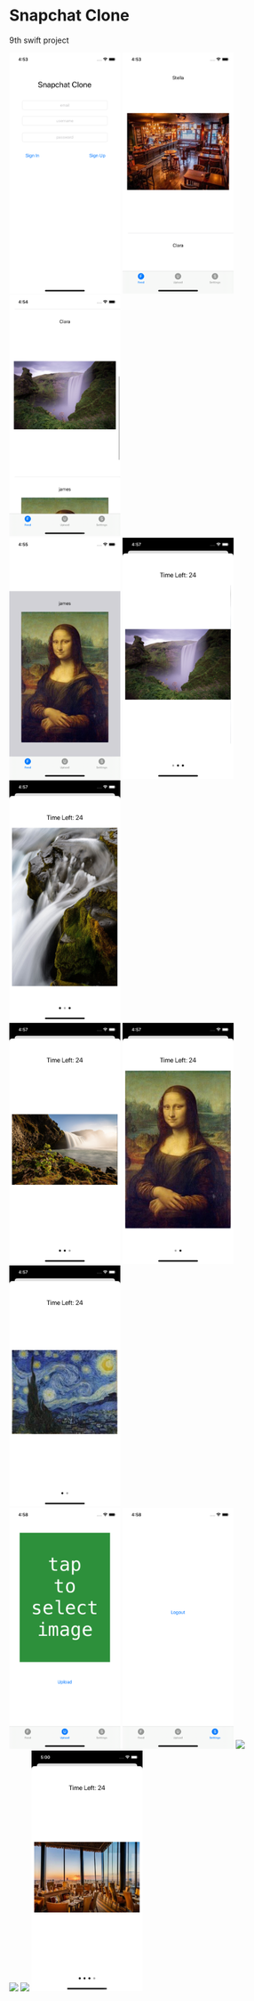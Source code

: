 # Snapchat Clone

9th swift project

<div>
  <img src="ReadmeImages/ss1.png" width= "200">
  <img src="ReadmeImages/ss2.png" width= "200">
  <img src="ReadmeImages/ss3.png" width= "200">
<div>

<div>
  <img src="ReadmeImages/ss4.png" width= "200">
  <img src="ReadmeImages/ss5.png" width= "200">
  <img src="ReadmeImages/ss6.png" width= "200">
<div>

<div>
  <img src="ReadmeImages/ss7.png" width= "200">
  <img src="ReadmeImages/ss8.png" width= "200">
  <img src="ReadmeImages/ss9.png" width= "200">
<div>

<div>
  <img src="ReadmeImages/ss10.png" width= "200">
  <img src="ReadmeImages/ss11.png" width= "200">
  <img src="ReadmeImages/ss12.png" width= "200">
<div>

<div>
  <img src="ReadmeImages/ss13.png" width= "200">
  <img src="ReadmeImages/ss14.png" width= "200">
  <img src="ReadmeImages/ss15.png" width= "200">
<div>
